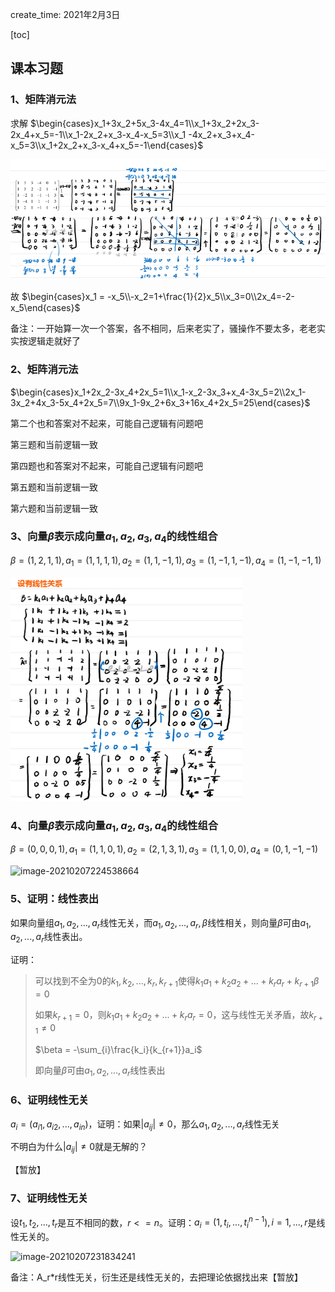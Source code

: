 create_time: 2021年2月3日

[toc]



## 课本习题

### 1、矩阵消元法

求解 $\begin{cases}x_1+3x_2+5x_3-4x_4=1\\x_1+3x_2+2x_3-2x_4+x_5=-1\\x_1-2x_2+x_3-x_4-x_5=3\\x_1 -4x_2+x_3+x_4-x_5=3\\x_1+2x_2+x_3-x_4+x_5=-1\end{cases}$

![image-20210206205621506](.\images\线性方程组1.png)

故 $\begin{cases}x_1 = -x_5\\-x_2=1+\frac{1}{2}x_5\\x_3=0\\2x_4=-2-x_5\end{cases}$



备注：一开始算一次一个答案，各不相同，后来老实了，骚操作不要太多，老老实实按逻辑走就好了



### 2、矩阵消元法

$\begin{cases}x_1+2x_2-3x_4+2x_5=1\\x_1-x_2-3x_3+x_4-3x_5=2\\2x_1-3x_2+4x_3-5x_4+2x_5=7\\9x_1-9x_2+6x_3+16x_4+2x_5=25\end{cases}$

第二个也和答案对不起来，可能自己逻辑有问题吧

第三题和当前逻辑一致

第四题也和答案对不起来，可能自己逻辑有问题吧

第五题和当前逻辑一致

第六题和当前逻辑一致



### 3、向量$\beta$表示成向量$a_1,a_2,a_3,a_4$的线性组合

$\beta=(1,2,1,1),a_1=(1,1,1,1),a_2=(1,1,-1,1),a_3=(1,-1,1,-1),a_4=(1,-1,-1,1)$

![](.\images\线性方程组2.png)



### 4、向量$\beta$表示成向量$a_1,a_2,a_3,a_4$的线性组合

$\beta=(0,0,0,1),a_1=(1,1,0,1),a_2=(2,1,3,1),a_3=(1,1,0,0),a_4=(0,1,-1,-1)$

![image-20210207224538664](C:\Users\lalalala\AppData\Roaming\Typora\typora-user-images\image-20210207224538664.png)



### 5、证明：线性表出

如果向量组$a_1,a_2,...,a_r$线性无关，而$a_1,a_2,...,a_r,\beta$线性相关，则向量$\beta$可由$a_1,a_2,...,a_r$线性表出。

证明：

> 可以找到不全为0的$k_1,k_2,...,k_r,k_{r+1}$使得$k_1a_1+k_2a_2+...+k_ra_r+k_{r+1}\beta=0$
>
> 如果$k_{r+1}=0$，则$k_1a_1+k_2a_2+...+k_ra_r=0$，这与线性无关矛盾，故$k_{r+1} \neq 0$
>
> $\beta = -\sum_{i}\frac{k_i}{k_{r+1}}a_i$
>
> 即向量$\beta$可由$a_1,a_2,...,a_r$线性表出



### 6、证明线性无关

$a_i = (a_{i1},a_{i2},...,a_{in})$，证明：如果$|a_{ij}| \neq 0$，那么$a_1,a_2,...,a_r$线性无关

不明白为什么$|a_{ij}| \neq 0$就是无解的？

【暂放】



### 7、证明线性无关

设$t_1,t_2,...,t_r$是互不相同的数，$r<=n$。证明：$a_i = (1,t_i,...,t_i^{n-1}),i=1,...,r$是线性无关的。

![image-20210207231834241](C:\Users\lalalala\AppData\Roaming\Typora\typora-user-images\image-20210207231834241.png)

备注：A_r*r线性无关，衍生还是线性无关的，去把理论依据找出来【暂放】







